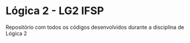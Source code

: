 # Lógica 2 - LG2 IFSP
Repositório com todos os códigos desenvolvidos durante a disciplina de Lógica 2
